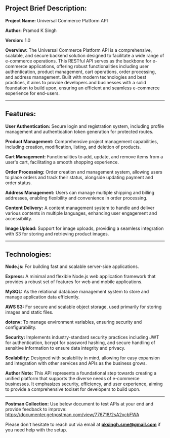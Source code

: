 
## Project Brief Description:

**Project Name:** Universal Commerce Platform API

**Author:** Pramod K Singh

**Version:** 1.0

**Overview:**
The Universal Commerce Platform API is a comprehensive, scalable, and secure backend solution designed to facilitate a wide range of e-commerce operations. This RESTful API serves as the backbone for e-commerce applications, offering robust functionalities including user authentication, product management, cart operations, order processing, and address management. Built with modern technologies and best practices, it aims to provide developers and businesses with a solid foundation to build upon, ensuring an efficient and seamless e-commerce experience for end-users.

---


## Features:

**User Authentication:** Secure login and registration system, including profile management and authentication token generation for protected routes.

**Product Management:** Comprehensive project management capabilities, including creation, modification, listing, and deletion of products.

**Cart Management:** Functionalities to add, update, and remove items from a user's cart, facilitating a smooth shopping experience.

**Order Processing:** Order creation and management system, allowing users to place orders and track their status, alongside updating payment and order status.

**Address Management:** Users can manage multiple shipping and billing addresses, enabling flexibility and convenience in order processing.

**Content Delivery:** A content management system to handle and deliver various contents in multiple languages, enhancing user engagement and accessibility.

**Image Upload:** Support for image uploads, providing a seamless integration with S3 for storing and retrieving product images.

---



## Technologies:

**Node.js:** For building fast and scalable server-side applications.

**Express:** A minimal and flexible Node.js web application framework that provides a robust set of features for web and mobile applications.

**MySQL:** As the relational database management system to store and manage application data efficiently.

**AWS S3:** For secure and scalable object storage, used primarily for storing images and static files.

**dotenv:** To manage environment variables, ensuring security and configurability.

**Security:**
Implements industry-standard security practices including JWT for authentication, bcrypt for password hashing, and secure handling of sensitive information to ensure data integrity and privacy.

**Scalability:**
Designed with scalability in mind, allowing for easy expansion and integration with other services and APIs as the business grows.

**Author Note:**
This API represents a foundational step towards creating a unified platform that supports the diverse needs of e-commerce businesses. It emphasizes security, efficiency, and user experience, aiming to provide a comprehensive toolset for developers to build upon.

---
**Postman Collection:**
Use below document to test APIs at your end and provide feedback to improve:
https://documenter.getpostman.com/view/776718/2sA2xcbFWA


Please don't hesitate to reach out via email at **pksingh.sme@gmail.com** if you need help with the setup.

